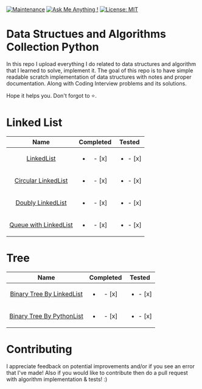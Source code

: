 
[![Maintenance](https://img.shields.io/badge/maintained-yes-green.svg)](https://github.com/sushant097/Data-Structure-Algorithms-Collections-Python)
[![Ask Me Anything !](https://img.shields.io/badge/ask%20me-linkedin-1abc9c.svg)](https://www.linkedin.com/in/susan-gautam/)
[![License: MIT](https://img.shields.io/badge/License-MIT-yellow.svg)](https://opensource.org/licenses/MIT)
# Data Structues and Algorithms Collection Python
In this repo I upload everything I do related to data structures and algorithm that I learned to solve, implement it. The goal of this repo is to have simple readable scratch implementation of data structures with notes and proper documentation. Along with Coding Interview problems and its solutions.

Hope it helps you. Don't forgot to :star:.

# Linked List
| Name | Completed | Tested |
| :----: | :----: | :----: |
| [LinkedList](https://github.com/sushant097/Data-Structure-Algorithms-Collections-Python/blob/master/LinkedList/LinkedList.py) | <ul><li>- [x] </li></ul> | <ul><li>- [x] </li></ul> |
| [Circular LinkedList](https://github.com/sushant097/Data-Structure-Algorithms-Collections-Python/blob/master/LinkedList/CircularSinglyLinkedList.py) | <ul><li>- [x] </li></ul> | <ul><li>- [x] </li></ul> |
| [Doubly LinkedList](https://github.com/sushant097/Data-Structure-Algorithms-Collections-Python/blob/master/LinkedList/DoublyLinkedList.py) | <ul><li>- [x] </li></ul> | <ul><li>- [x] </li></ul> |
| [Queue with LinkedList](https://github.com/sushant097/Data-Structure-Algorithms-Collections-Python/blob/master/LinkedList/QueueLinkedList.py) | <ul><li>- [x] </li></ul> | <ul><li>- [x] </li></ul> |

# Tree
| Name | Completed | Tested |
| :----: | :----: | :----: |
| [Binary Tree By LinkedList](https://github.com/sushant097/Data-Structure-Algorithms-Collections-Python/blob/master/Tree/BinaryTreeLL.py) | <ul><li>- [x] </li></ul> | <ul><li>- [x] </li></ul> |
| [Binary Tree By PythonList](https://github.com/sushant097/Data-Structure-Algorithms-Collections-Python/blob/master/Tree/BinaryTreePL.py) | <ul><li>- [x] </li></ul> | <ul><li>- [x] </li></ul> |


# Contributing
I appreciate feedback on potential improvements and/or if you see an error that I've made! Also if you would like to contribute then do a pull request with algorithm implementation & tests! :)